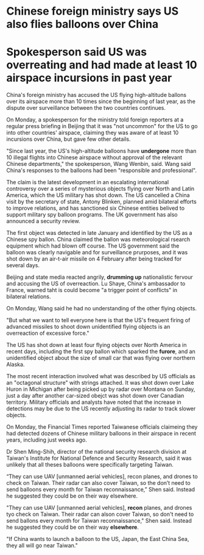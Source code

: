 # Chinese foreign ministry says US also flies balloons over China

# Spokesperson said US was **overreating** and had made at least 10 airspace incursions in past year

China's foreign ministry has accused the US flying high-altitude ballons over its airspace more than 10 times since the beginning of last year, as the dispute over surveillance between the two countries continues.

On Monday, a spokesperson for the ministry told foreign reporters at a regular press briefing in Beijing that it was "not uncommon" for the US to go into other countries' airspace, claiming they was aware of at least 10 incursions over China, but gave few other details.

"Since last year, the US's high-altitude balloons have **undergone** more than 10 illegal flights into Chinese airspace without approval of the relevant Chinese departments," the spokesperson, Wang Wenbin, said. Wang said China's responses to the balloons had been "responsible and professional".

The claim is the latest development in an escalating international controversy over a series of mysterious objects flying over North and Latin America, which the US military has shot down. The US cancelled a China visit by the secretary of state, Antony Blinken, planned amid bilateral efforts to improve relations, and has sanctioned six Chinese entities belived to support military spy balloon programs. The UK government has also announced a security review.

The first object was detected in late January and identified by the US as a Chinese spy ballon. China claimed the ballon was meteorological rsearch equipment which had blown off course. The US government said the balloon was clearly navigable and for surveillance prurposes, and it was shot down by an air-t-air missile on 4 February after being tracked for several days.

Beijing and state media reacted angrily, **drumming up** nationalistic fervour and accusing the US of overreaction. Lu Shaye, China's ambassador to France, warned taht is could become "a trigger point of conflicts" in bilateral relations.

On Monday, Wang said he had no understanding of the other flying objects.

"But what we want to tell everyone here is that the US's frequent firing of advanced missiles to shoot down unidentified flying objects is an overreaction of excessive force."


The US has shot down at least four flying objects over North America in recent days, including the first spy ballon which sparked the **furore**, and an unidentified object about the size of small car that was flying over northern Alaska.

The most recent interaction involved what was described by US officials as an "octagonal structure" with strings attached. It was shot down over Lake Huron in Michigan after being picked up by radar over Montana on Sunday, just a day after another car-sized obejct was shot down over Canadian territory. Military officials and analysts have noted that the increase in detections may be due to the US recently adjusting its radar to track slower objects.

On Monday, the Financial Times reported Taiwanese officials claimeing they had detected dozens of Chinese military balloons in their airspace in recent years, including just weeks ago.


Dr Shen Ming-Shih, director of the national security research division at Taiwan's Institute for National Defence and Security Research, said it was unlikely that all theses balloons were specifically targeting Taiwan.

“They can use UAV [unmanned aerial vehicles], recon planes, and drones to check on Taiwan. Their radar can also cover Taiwan, so the don’t need to send balloons every month for Taiwan reconnaissance,” Shen said. Instead he suggested they could be on their way elsewhere.

"They can use UAV [unmanned aerial vehicles], **recon** planes, and drones tyo check on Taiwan. Their radar can alson cover Taiwan, so don't need to send ballons every month for Taiwan reconnaissance," Shen said. Instead he suggested they could be on their way **elsewhere**.

"If China wants to launch a balloon to the US, Japan, the East China Sea, they all will go near Taiwan."


